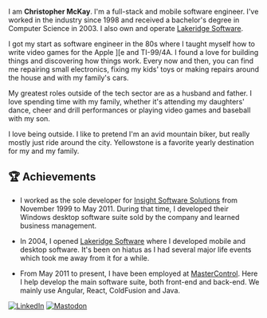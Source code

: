 I am **Christopher McKay**. I'm a full-stack and mobile software engineer. I've worked in the industry since 1998 and received a bachelor's degree in Computer Science in 2003. I also own and operate [Lakeridge Software](http://www.lakeridgesoftware.com).

I got my start as software engineer in the 80s where I taught myself how to write video games for the Apple ][e and TI-99/4A. I found a love for building things and discovering how things work. Every now and then, you can find me repairing small electronics, fixing my kids' toys or making repairs around the house and with my family's cars.

My greatest roles outside of the tech sector are as a husband and father. I love spending time with my family, whether it's attending my daughters' dance, cheer and drill performances or playing video games and baseball with my son.

I love being outside. I like to pretend I'm an avid mountain biker, but really mostly just ride around the city. Yellowstone is a favorite yearly destination for my and my family.

## 🏆 Achievements

-   I worked as the sole developer for [Insight Software Solutions](https://wintools.com) from November 1999 to May 2011. During that time, I developed their Windows desktop software suite sold by the company and learned business management.

-   In 2004, I opened [Lakeridge Software](http://www.lakeridgesoftware.com) where I developed mobile and desktop software. It's been on hiatus as I had several major life events which took me away from it for a while.

-   From May 2011 to present, I have been employed at [MasterControl](https://mastercontrol.com). Here I help develop the main software suite, both front-end and back-end. We mainly use Angular, React, ColdFusion and Java.

[![LinkedIn](https://img.shields.io/badge/linkedin-0a66c2?style=for-the-badge&logo=LinkedIn)](https://www.linkedin.com/in/christopher-mckay-02b83030/)
[![Mastodon](https://img.shields.io/badge/mastodon-6364ff?style=for-the-badge&logo=mastodon&logoColor=white)](https://hachyderm.io/@chmckay)
